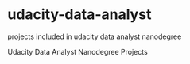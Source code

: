 # udacity-data-analyst
projects included in udacity data analyst nanodegree

Udacity Data Analyst Nanodegree Projects
